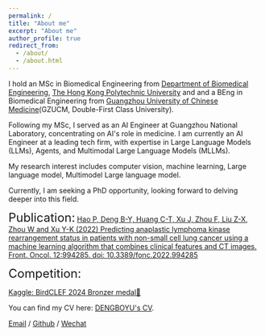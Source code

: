 ```yaml
---
permalink: /
title: "About me"
excerpt: "About me"
author_profile: true
redirect_from:
  - /about/
  - /about.html
---
```


I hold an MSc in Biomedical Engineering from [Department of Biomedical Engineering](https://www.polyu.edu.hk/bme/), [The Hong Kong Polytechnic University](https://www.polyu.edu.hk/) and and a BEng in Biomedical Engineering from [Guangzhou University of Chinese Medicine](https://www.gzucm.edu.cn/)(GZUCM, Double-First Class University).

Following my MSc, I served as an AI Engineer at Guangzhou National Laboratory, concentrating on AI's role in medicine. I am currently an AI Engineer at a leading tech firm, with expertise in Large Language Models (LLMs), Agents, and Multimodal Large Language Models (MLLMs).

My research interest includes computer vision, machine learning, Large language model, Multimodel Large language model.

Currently, I am seeking a PhD opportunity, looking forward to delving deeper into this field.

<font size=5>Publication:</font>
[Hao P, Deng B-Y, Huang C-T, Xu J, Zhou F, Liu Z-X, Zhou W and Xu Y-K (2022) Predicting anaplastic lymphoma kinase rearrangement status in patients with non-small cell lung cancer using a machine learning algorithm that combines clinical features and CT images. Front. Oncol. 12:994285. doi: 10.3389/fonc.2022.994285](https://www.frontiersin.org/journals/oncology/articles/10.3389/fonc.2022.994285/full)

<font size=5>Competition:</font>

[Kaggle: BirdCLEF 2024 Bronzer medal🥉](https://www.kaggle.com/rexdeng/competitions)

You can find my CV here: [DENGBOYU's CV](../assets/DENG-BOYU-FlowCV-Resume-20240722.pdf).

[Email](22056958g@connect.polyu.hk) / [Github](https://github.com/DENGBOYU-REX) / [Wechat](../images/wechat.jpg)
